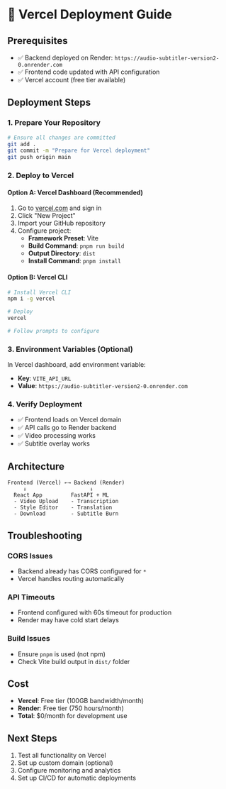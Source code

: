 # 🚀 Vercel Deployment Guide

## Prerequisites
- ✅ Backend deployed on Render: `https://audio-subtitler-version2-0.onrender.com`
- ✅ Frontend code updated with API configuration
- ✅ Vercel account (free tier available)

## Deployment Steps

### 1. Prepare Your Repository
```bash
# Ensure all changes are committed
git add .
git commit -m "Prepare for Vercel deployment"
git push origin main
```

### 2. Deploy to Vercel

#### Option A: Vercel Dashboard (Recommended)
1. Go to [vercel.com](https://vercel.com) and sign in
2. Click "New Project"
3. Import your GitHub repository
4. Configure project:
   - **Framework Preset**: Vite
   - **Build Command**: `pnpm run build`
   - **Output Directory**: `dist`
   - **Install Command**: `pnpm install`

#### Option B: Vercel CLI
```bash
# Install Vercel CLI
npm i -g vercel

# Deploy
vercel

# Follow prompts to configure
```

### 3. Environment Variables (Optional)
In Vercel dashboard, add environment variable:
- **Key**: `VITE_API_URL`
- **Value**: `https://audio-subtitler-version2-0.onrender.com`

### 4. Verify Deployment
- ✅ Frontend loads on Vercel domain
- ✅ API calls go to Render backend
- ✅ Video processing works
- ✅ Subtitle overlay works

## Architecture
```
Frontend (Vercel) ←→ Backend (Render)
     ↓                    ↓
  React App         FastAPI + ML
  - Video Upload    - Transcription
  - Style Editor    - Translation  
  - Download        - Subtitle Burn
```

## Troubleshooting

### CORS Issues
- Backend already has CORS configured for `*`
- Vercel handles routing automatically

### API Timeouts
- Frontend configured with 60s timeout for production
- Render may have cold start delays

### Build Issues
- Ensure `pnpm` is used (not npm)
- Check Vite build output in `dist/` folder

## Cost
- **Vercel**: Free tier (100GB bandwidth/month)
- **Render**: Free tier (750 hours/month)
- **Total**: $0/month for development use

## Next Steps
1. Test all functionality on Vercel
2. Set up custom domain (optional)
3. Configure monitoring and analytics
4. Set up CI/CD for automatic deployments
